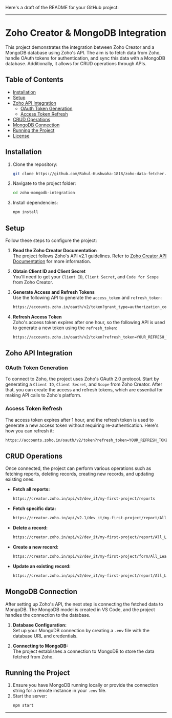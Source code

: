 Here's a draft of the README for your GitHub project:

---

# Zoho Creator & MongoDB Integration

This project demonstrates the integration between Zoho Creator and a MongoDB database using Zoho's API. The aim is to fetch data from Zoho, handle OAuth tokens for authentication, and sync this data with a MongoDB database. Additionally, it allows for CRUD operations through APIs.

## Table of Contents

- [Installation](#installation)
- [Setup](#setup)
- [Zoho API Integration](#zoho-api-integration)
  - [OAuth Token Generation](#oauth-token-generation)
  - [Access Token Refresh](#access-token-refresh)
- [CRUD Operations](#crud-operations)
- [MongoDB Connection](#mongodb-connection)
- [Running the Project](#running-the-project)
- [License](#license)

## Installation

1. Clone the repository:
   ```bash
   git clone https://github.com/Rahul-Kushwaha-1818/zoho-data-fetcher.git
   ```
2. Navigate to the project folder:
   ```bash
   cd zoho-mongodb-integration
   ```
3. Install dependencies:
   ```bash
   npm install
   ```

## Setup

Follow these steps to configure the project:

1. **Read the Zoho Creator Documentation**  
   The project follows Zoho's API v2.1 guidelines. Refer to [Zoho Creator API Documentation](https://www.zoho.com/creator/help/api/v2.1/) for more information.
   
2. **Obtain Client ID and Client Secret**  
   You'll need to get your `Client ID`, `Client Secret`, and `Code for Scope` from Zoho Creator.

3. **Generate Access and Refresh Tokens**  
   Use the following API to generate the `access_token` and `refresh_token`:
   ```bash
   https://accounts.zoho.in/oauth/v2/token?grant_type=authorization_code&client_id=YOUR_CLIENT_ID&client_secret=YOUR_CLIENT_SECRET&redirect_uri=YOUR_REDIRECT_URI&code=YOUR_CODE
   ```

4. **Refresh Access Token**  
   Zoho's access token expires after one hour, so the following API is used to generate a new token using the `refresh_token`:
   ```bash
   https://accounts.zoho.in/oauth/v2/token?refresh_token=YOUR_REFRESH_TOKEN&grant_type=refresh_token&client_id=YOUR_CLIENT_ID&client_secret=YOUR_CLIENT_SECRET
   ```

## Zoho API Integration

### OAuth Token Generation

To connect to Zoho, the project uses Zoho's OAuth 2.0 protocol. Start by generating a `Client ID`, `Client Secret`, and `Scope` from Zoho Creator. After that, you can create the access and refresh tokens, which are essential for making API calls to Zoho's platform.

### Access Token Refresh

The access token expires after 1 hour, and the refresh token is used to generate a new access token without requiring re-authentication. Here's how you can refresh it:
```bash
https://accounts.zoho.in/oauth/v2/token?refresh_token=YOUR_REFRESH_TOKEN&grant_type=refresh_token&client_id=YOUR_CLIENT_ID&client_secret=YOUR_CLIENT_SECRET
```

## CRUD Operations

Once connected, the project can perform various operations such as fetching reports, deleting records, creating new records, and updating existing ones.

- **Fetch all reports:**
  ```bash
  https://creator.zoho.in/api/v2/dev_it/my-first-project/reports
  ```

- **Fetch specific data:**
  ```bash
  https://creator.zoho.in/api/v2.1/dev_it/my-first-project/report/All_Leave_Requests
  ```

- **Delete a record:**
  ```bash
  https://creator.zoho.in/api/v2/dev_it/my-first-project/report/All_Leave_Requests/{ID}
  ```

- **Create a new record:**
  ```bash
  https://creator.zoho.in/api/v2/dev_it/my-first-project/form/All_Leave_Requests
  ```

- **Update an existing record:**
  ```bash
  https://creator.zoho.in/api/v2/dev_it/my-first-project/report/All_Leave_Requests/{ID}
  ```

## MongoDB Connection

After setting up Zoho's API, the next step is connecting the fetched data to MongoDB. The MongoDB model is created in VS Code, and the project handles the connection to the database.

1. **Database Configuration:**  
   Set up your MongoDB connection by creating a `.env` file with the database URL and credentials.

2. **Connecting to MongoDB:**  
   The project establishes a connection to MongoDB to store the data fetched from Zoho.

## Running the Project

1. Ensure you have MongoDB running locally or provide the connection string for a remote instance in your `.env` file.
2. Start the server:
   ```bash
   npm start
   ```


---
